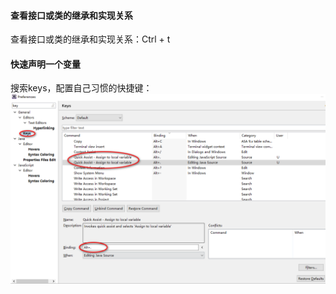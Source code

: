 
#### 查看接口或类的继承和实现关系
查看接口或类的继承和实现关系：Ctrl + t

#### 快速声明一个变量
搜索keys，配置自己习惯的快捷键：
![](assets/markdown-img-paste-20190421224803146.png)

